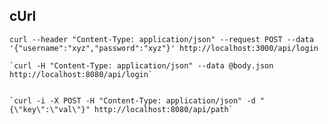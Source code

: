 ## cUrl

 `curl --header "Content-Type: application/json" --request POST --data '{"username":"xyz","password":"xyz"}' http://localhost:3000/api/login`
    

    `curl -H "Content-Type: application/json" --data @body.json http://localhost:8080/api/login`
    

    `curl -i -X POST -H "Content-Type: application/json" -d "{\"key\":\"val\"}" http://localhost:8080/api/path`

